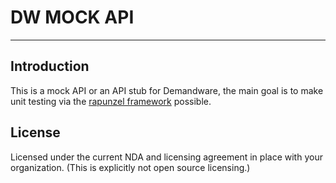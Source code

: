 DW MOCK API
===========

--------------------------

Introduction
------------
This is a mock API or an API stub for Demandware, the main goal is to make unit testing via the [rapunzel framework](https://bitbucket.org/demandware/dw-rapunzel) possible.

License
-------
Licensed under the current NDA and licensing agreement in place with your organization. (This is explicitly not open source licensing.)